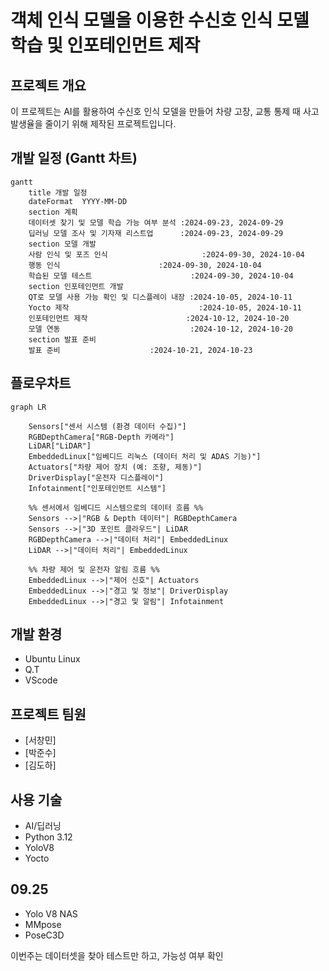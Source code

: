# 객체 인식 모델을 이용한 수신호 인식 모델 학습 및 인포테인먼트 제작

## 프로젝트 개요
이 프로젝트는 AI를 활용하여 수신호 인식 모델을 만들어 차량 고장, 교통 통제 때 사고 발생율을 줄이기 위해 제작된 프로젝트입니다.

## 개발 일정 (Gantt 차트)

```mermaid
gantt
    title 개발 일정      
    dateFormat  YYYY-MM-DD 
    section 계획
    데이터셋 찾기 및 모델 학습 가능 여부 분석 :2024-09-23, 2024-09-29
    딥러닝 모델 조사 및 기자재 리스트업      :2024-09-23, 2024-09-29
    section 모델 개발
    사람 인식 및 포즈 인식                     :2024-09-30, 2024-10-04
    행동 인식                      :2024-09-30, 2024-10-04
    학습된 모델 테스트                      :2024-09-30, 2024-10-04
    section 인포테인먼트 개발
    QT로 모델 사용 가능 확인 및 디스플레이 내장 :2024-10-05, 2024-10-11
    Yocto 제작                             :2024-10-05, 2024-10-11
    인포테인먼트 제작                      :2024-10-12, 2024-10-20
    모델 연동                             :2024-10-12, 2024-10-20
    section 발표 준비
    발표 준비                    :2024-10-21, 2024-10-23

```

## 플로우차트

```mermaid
graph LR

    Sensors["센서 시스템 (환경 데이터 수집)"]
    RGBDepthCamera["RGB-Depth 카메라"]
    LiDAR["LiDAR"]
    EmbeddedLinux["임베디드 리눅스 (데이터 처리 및 ADAS 기능)"]
    Actuators["차량 제어 장치 (예: 조향, 제동)"]
    DriverDisplay["운전자 디스플레이"]
    Infotainment["인포테인먼트 시스템"]

    %% 센서에서 임베디드 시스템으로의 데이터 흐름 %%
    Sensors -->|"RGB & Depth 데이터"| RGBDepthCamera
    Sensors -->|"3D 포인트 클라우드"| LiDAR
    RGBDepthCamera -->|"데이터 처리"| EmbeddedLinux
    LiDAR -->|"데이터 처리"| EmbeddedLinux

    %% 차량 제어 및 운전자 알림 흐름 %%
    EmbeddedLinux -->|"제어 신호"| Actuators
    EmbeddedLinux -->|"경고 및 정보"| DriverDisplay
    EmbeddedLinux -->|"경고 및 알림"| Infotainment
```


## 개발 환경
- Ubuntu Linux
- Q.T
- VScode


## 프로젝트 팀원
- [서창민]
- [박준수]
- [김도하]

## 사용 기술
- AI/딥러닝
- Python 3.12
- YoloV8
- Yocto

## 09.25
- Yolo V8 NAS
- MMpose
- PoseC3D

이번주는 데이터셋을 찾아 테스트만 하고, 가능성 여부 확인
